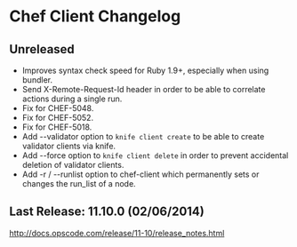 # Chef Client Changelog

## Unreleased

* Improves syntax check speed for Ruby 1.9+, especially when using bundler.
* Send X-Remote-Request-Id header in order to be able to correlate actions during a single run.
* Fix for CHEF-5048.
* Fix for CHEF-5052.
* Fix for CHEF-5018.
* Add --validator option to `knife client create` to be able to create validator clients via knife.
* Add --force option to `knife client delete` in order to prevent accidental deletion of validator clients.
* Add -r / --runlist option to chef-client which permanently sets or changes the run_list of a node.

## Last Release: 11.10.0 (02/06/2014)

http://docs.opscode.com/release/11-10/release_notes.html
